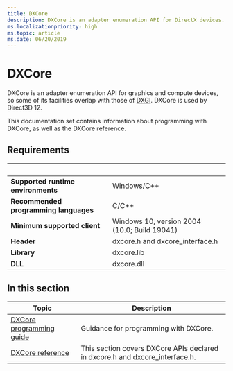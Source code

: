 ```yaml
---
title: DXCore
description: DXCore is an adapter enumeration API for DirectX devices.
ms.localizationpriority: high
ms.topic: article
ms.date: 06/20/2019
---
```


# DXCore

DXCore is an adapter enumeration API for graphics and compute devices, so some of its facilities overlap with those of [DXGI](../direct3ddxgi/dx-graphics-dxgi.md). DXCore is used by Direct3D 12.

This documentation set contains information about programming with DXCore, as well as the DXCore reference.

## Requirements

| &nbsp; | &nbsp; |
| ---- |:---- |
| **Supported runtime environments** | Windows/C++ |
| **Recommended programming languages** | C/C++ |
| **Minimum supported client** | Windows 10, version 2004 (10.0; Build 19041) |
| **Header** | dxcore.h and dxcore_interface.h |
| **Library** | dxcore.lib |
| **DLL** | dxcore.dll |

## In this section

| Topic | Description |
|-|-|
| [DXCore programming guide](dxcore-programming-guide.md) | Guidance for programming with DXCore. |
| [DXCore reference](dxcore-reference.md) | This section covers DXCore APIs declared in dxcore.h and dxcore_interface.h. |
